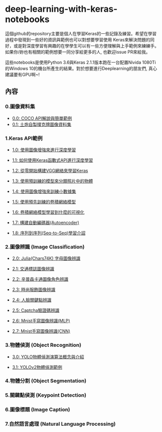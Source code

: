 # deep-learning-with-keras-notebooks

這個github的repository主要是個人在學習Keras的一些記錄及練習。希望在學習過程中發現到一些好的資訊與範例也可以對想要學習使用
Keras來解決問題的同好，或是對深度學習有興趣的在學學生可以有一些方便理解與上手範例來練練手。如果你/妳也有相關的範例想要一同分享給更多的人, 也歡迎issue PR來給我。

這些notebooks是使用Python 3.6與Keras 2.1.1版本跑在一台配置Nivida 1080Ti的Windows 10的機台所產生的結果。對於想要進行Deeplearning的朋友們, 真心建議要有GPU啊~!

## 內容

### 0.圖像資料集
* [0.0: COCO API解說與簡單範例](http://nbviewer.jupyter.org/github/erhwenkuo/deep-learning-with-keras-notebooks/blob/master/0.0-coco-dataset-api.ipynb)
* [0.1: 土炮自製撲克牌圖像資料集](http://nbviewer.jupyter.org/github/erhwenkuo/deep-learning-with-keras-notebooks/blob/master/0.1-poker-cards-dataset.ipynb)

### 1.Keras API範例
* [1.0: 使用圖像增強來進行深度學習](http://nbviewer.jupyter.org/github/erhwenkuo/deep-learning-with-keras-notebooks/blob/master/1.0-image-augmentation.ipynb)

* [1.1: 如何使用Keras函數式API進行深度學習](http://nbviewer.jupyter.org/github/erhwenkuo/deep-learning-with-keras-notebooks/blob/master/1.1-keras-functional-api.ipynb)

* [1.2: 從零開始構建VGG網絡來學習Keras](http://nbviewer.jupyter.org/github/erhwenkuo/deep-learning-with-keras-notebooks/blob/master/1.2-vgg16-from-scratch.ipynb)

* [1.3: 使用預訓練的模型來分類照片中的物體](http://nbviewer.jupyter.org/github/erhwenkuo/deep-learning-with-keras-notebooks/blob/master/1.3-use-pretrained-model.ipynb)
	
* [1.4: 使用圖像增強來訓練小數據集](http://nbviewer.jupyter.org/github/erhwenkuo/deep-learning-with-keras-notebooks/blob/master/1.4-small-datasets-image-augmentation.ipynb)

* [1.5: 使用預先訓練的卷積網絡模型](http://nbviewer.jupyter.org/github/erhwenkuo/deep-learning-with-keras-notebooks/blob/master/1.5-use-pretrained-model-2.ipynb)

* [1.6: 卷積網絡模型學習到什麼的可視化](http://nbviewer.jupyter.org/github/erhwenkuo/deep-learning-with-keras-notebooks/blob/master/1.6-visualizing-what-convnets-learn.ipynb)

* [1.7: 構建自動編碼器(Autoencoder)](http://nbviewer.jupyter.org/github/erhwenkuo/deep-learning-with-keras-notebooks/blob/master/1.7-autoencoder.ipynb)

* [1.8: 序列到序列(Seq-to-Seq)學習介詔](http://nbviewer.jupyter.org/github/erhwenkuo/deep-learning-with-keras-notebooks/blob/master/1.8-seq2seq-introduction.ipynb)


### 2.圖像辨識 (Image Classification) 
* [2.0: Julia(Chars74K) 字母圖像辨識](http://nbviewer.jupyter.org/github/erhwenkuo/deep-learning-with-keras-notebooks/blob/master/2.0-first-steps-with-julia.ipynb)

* [2.1: 交通標誌圖像辨識](http://nbviewer.jupyter.org/github/erhwenkuo/deep-learning-with-keras-notebooks/blob/master/2.1-traffic-signs-recognition.ipynb)

* [2.2: 辛普森卡通圖像角色辨識](http://nbviewer.jupyter.org/github/erhwenkuo/deep-learning-with-keras-notebooks/blob/master/2.2-simpson-characters-recognition.ipynb)

* [2.3: 時尚服飾圖像辨識](http://nbviewer.jupyter.org/github/erhwenkuo/deep-learning-with-keras-notebooks/blob/master/2.3-fashion-mnist-recognition.ipynb)

* [2.4: 人臉關鍵點辨識](http://nbviewer.jupyter.org/github/erhwenkuo/deep-learning-with-keras-notebooks/blob/master/2.4-facial-keypoints-recognition.ipynb)

* [2.5: Captcha驗證碼辨識](http://nbviewer.jupyter.org/github/erhwenkuo/deep-learning-with-keras-notebooks/blob/master/2.5-use-keras-break-captcha.ipynb)

* [2.6: Mnist手寫圖像辨識(MLP)](http://nbviewer.jupyter.org/github/erhwenkuo/deep-learning-with-keras-notebooks/blob/master/2.6-mnist-recognition-mlp.ipynb)

* [2.7: Mnist手寫圖像辨識(CNN)](http://nbviewer.jupyter.org/github/erhwenkuo/deep-learning-with-keras-notebooks/blob/master/2.7-mnist-recognition-cnn.ipynb)

### 3.物體偵測 (Object Recognition)
* [3.0: YOLO物體偵測演算法概念與介紹](http://nbviewer.jupyter.org/github/erhwenkuo/deep-learning-with-keras-notebooks/blob/master/3.0-yolo-algorithm-introduction.ipynb)

* [3.1: YOLOv2物體偵測範例](http://nbviewer.jupyter.org/github/erhwenkuo/deep-learning-with-keras-notebooks/blob/master/3.1-yolov2-object-detection.ipynb)

### 4.物體分割 (Object Segmentation)

### 5.關鍵點偵測 (Keypoint Detection)

### 6.圖像標題 (Image Caption)

### 7.自然語言處理 (Natural Language Processing)